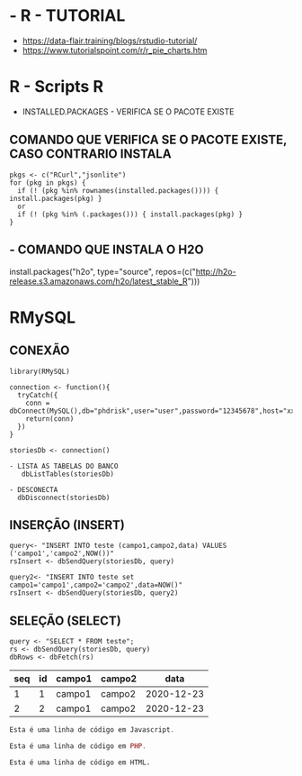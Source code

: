 # - R - TUTORIAL
 - https://data-flair.training/blogs/rstudio-tutorial/
 - https://www.tutorialspoint.com/r/r_pie_charts.htm
 
 

# R - Scripts R
- INSTALLED.PACKAGES - VERIFICA SE O PACOTE EXISTE


## COMANDO QUE VERIFICA SE O PACOTE EXISTE, CASO CONTRARIO INSTALA
```
pkgs <- c("RCurl","jsonlite")
for (pkg in pkgs) {
  if (! (pkg %in% rownames(installed.packages()))) { install.packages(pkg) }
  or 
  if (! (pkg %in% (.packages())) { install.packages(pkg) }
}
```
## - COMANDO QUE INSTALA O H2O
install.packages("h2o", type="source", repos=(c("http://h2o-release.s3.amazonaws.com/h2o/latest_stable_R")))


# RMySQL
## CONEXÃO
```
library(RMySQL)

connection <- function(){
  tryCatch({
    conn = dbConnect(MySQL(),db="phdrisk",user="user",password="12345678",host="xxx.xxx.xxx",port=3306)
    return(conn)
  })
}
    
storiesDb <- connection() 

- LISTA AS TABELAS DO BANCO
   dbListTables(storiesDb)
   
- DESCONECTA
  dbDisconnect(storiesDb)
 ```
 ## INSERÇÃO (INSERT)
 ```
 query<- "INSERT INTO teste (campo1,campo2,data) VALUES ('campo1','campo2',NOW())"
rsInsert <- dbSendQuery(storiesDb, query)

query2<- "INSERT INTO teste set campo1='campo1',campo2='campo2',data=NOW()"
rsInsert <- dbSendQuery(storiesDb, query2)
```
## SELEÇÃO (SELECT) 
```
query <- "SELECT * FROM teste";
rs <- dbSendQuery(storiesDb, query)
dbRows <- dbFetch(rs)
```

  seq |id |campo1 |campo2 | data|
  --- |---|-------|-------|-----  
   1  |1  |campo1 |campo2 |2020-12-23
   2  |2  |campo1 |campo2 |2020-12-23



~~~javascript
Esta é uma linha de código em Javascript.
~~~

~~~php
Esta é uma linha de código em PHP.
~~~

~~~html
Esta é uma linha de código em HTML.
~~~
